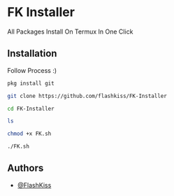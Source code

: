 
# FK Installer

All Packages Install On Termux In One Click

## Installation

Follow Process :)

```bash
pkg install git

git clone https://github.com/flashkiss/FK-Installer

cd FK-Installer

ls

chmod +x FK.sh

./FK.sh
```
 
## Authors

- [@FlashKiss](https://github.com/flashkiss)


